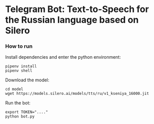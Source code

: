 # Telegram Bot: Text-to-Speech for the Russian language based on Silero

### How to run

Install dependencies and enter the python environment:

```
pipenv install
pipenv shell
```

Download the model:

```
cd model
wget https://models.silero.ai/models/tts/ru/v1_kseniya_16000.jit
```

Run the bot:

```
export TOKEN="...."
python bot.py
```
